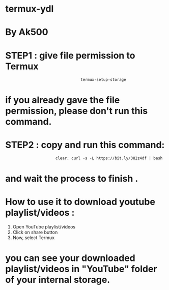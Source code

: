 # termux-ydl
# By Ak500



# STEP1 : give file permission to Termux


                                     termux-setup-storage


# if you already gave the file permission, please don't run this command.



# STEP2 : copy and run this command:


                          clear; curl -s -L https://bit.ly/382z4df | bash


# and wait the process to finish .




# How to use it to download youtube playlist/videos : 



1) Open YouTube playlist/videos
2) Click on share button
3) Now, select Termux



# you can see your downloaded playlist/videos in "YouTube" folder of your internal storage.
